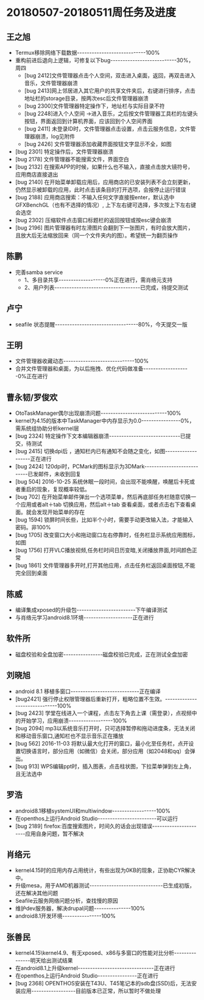 # 20180507-20180511周任务及进度

## 王之旭
- Termux移除网络下载数据----------------------------100%
- 重构前进后退向上逻辑，可修复以下bug---------------------------30%，周四
   - [bug 2412]文件管理器点击个人空间，双击进入桌面，返回，再双击进入音乐，文件管理器崩溃
   - [bug 2413]网上邻居进入其它用户的共享文件夹后，右键进行排序，点击地址栏的storage目录，按两次esc后文件管理器崩溃
   - [bug 2300]文件管理器特定操作下，地址栏与实际目录不符
   - [bug 2248]进入个人空间 ->进入音乐，之后按文件管理器工具栏的左键头按钮，界面返回到计算机界面，应该回到个人空间界面
   - [bug 2411] 未登录ID时，文件管理器点击设置，点击云服务信息，文件管理器崩溃，log见附件
   - [bug 2426] 文件管理器添加收藏界面按钮文字显示不全，如图
- [bug 2301] 特定操作后，文件管理器崩溃
- [bug 2178] 文件管理器不能搜索文件，界面空白
- [bug 2132] 在搜索APP的时候，如果什么也不输入，直接点击放大镜符号，应用商店直接退出
- [bug 2140] 在开始菜单卸载应用后，应用商店的已安装列表不会立刻更新，仍然显示被卸载的应用，此时点击该条目的打开选项，会报停止运行错误
- [bug 2188] 应用商店搜索：不输入任何文字直接按enter，默认选中GFXBenchGL（也有不选择的情况）, 上下左右键可选择，多次按上下左右键会选空
- [bug 2302] 压缩软件点击窗口标题栏的返回按钮或按esc键会崩溃
- [bug 2196] 图片管理器有时左滑图片会翻到下一张图片，有时会放大图片，且放大后无法缩放回来（同一个文件夹内的图）。希望统一为翻页操作

## 陈鹏
- 完善samba service
   - 1、多目录共享-------------------0%正在进行，需肖络元支持
   - 2、用户列表-----------------------------------已完成，待提交测试

## 卢宁
- seafile 状态提醒----------------------------------80%，今天提交一版

## 王明
- 文件管理器收藏动态-----------------------------100%
- 合并文件管理器和桌面，为以后拖拽、优化代码做准备-------------------0%正在进行

## 曹永韧/罗俊欢
- OtoTaskManager偶尔出现崩溃问题---------------------------100%
- kernel为4.15的版本中TaskManager中内存显示为0.0----------------0%，需系统组协助分析kernel层
- [bug 2324] 特定操作下文本编辑器崩溃-----------------------------已提交，待测试
- [bug 2415] 切换dpi后 ，通知栏内已有通知不会随之变化，如图-------------------正在进行
- [bug 2424] 120dpi时，PCMark的图标显示为3DMark---------------------------已发邮件，未收到回复
- [bug 504] 2016-10-25 系统休眠一段时间，会出现不能唤醒，唤醒后卡死或者重启的现象，复现概率较低。
- [bug 702] 在开始菜单邮件弹出一个选项菜单，然后再底部任务栏随意切换一个应用或者alt＋tab 切换应用，然后alt＋tab 查看桌面，或者点击右下查看桌面。就会发现开始菜单的存在
- [bug 1594] 锁屏时间长些，比如半个小时，需要手动更改输入法，才能输入密码。非100%
- [bug 1705] 改变窗口大小和拖动窗口左右停靠时，任务栏显示系统应用图标，如图
- [bug 1756] 打开VLC播放视频,任务栏时间日历变暗,关闭播放界面,时间颜色正常
- [bug 1861] 文件管理器多开时,打开其他应用，点击任务栏返回桌面按钮,不能完全回到桌面

## 陈威
- 编译集成xposed的升级包------------------------下午编译测试
- 与肖络元学习android8.1环境--------------------正在进行

## 软件所
- 磁盘校验和全盘加密----------------磁盘校验已完成，正在测试全盘加密

## 刘晓旭
- android 8.1 移植多窗口----------------------------正在编译
- [bug2421] 强行停止权限管理器后重新打开，粗略位置不生效。------------------------------100%
- [bug 2423] 学堂在线进入一个课程，点击左下角去上课（需登录），点视频中的开始学习，应用崩溃------------------100%
- [bug 2094] mp3以系统音乐打开时，只可选择暂停和拖动进度条，无法关闭和移动音乐窗口,通知栏也不显示音乐正在播放
- [bug 562] 2016-11-03 将默认最大化打开的窗口，最小化至任务栏，点开设置切换语言时，部分应用（如微信）会关闭，部分应用（如2048和qq）会弹出。
- [bug 913] WPS编辑ppt时，插入图表，点击柱状图，下拉菜单弹到左上角，且无法选中 

## 罗浩
- android8.1移植systemUI和multiwindow------------------100%
- 在openthos上运行Android Studio------------------------可以运行
- [bug 2189] firefox:百度搜索图片，时间久的话会出现错误----------------------应用自身问题，暂不解决

## 肖络元
- kernel4.15时的应用内存占用统计，有些出现为0KB的现象，正协助CYR解决中。
- 升级mesa，用于AMD机器测试------------------------------已生成初版，还在解决其他问题
- Seafile云服务网络问题分析，查找慢的原因
- 维护dev服务器，解决drupal问题---------------100%
- android8.1开发环境----------------100%

## 张善民
- kernel4.15\kernel4.9、有无xposed、x86与多窗口的性能对比分析---------------明天给出测试结果
- 在android8.1上升级kernel-------------------------------正在进行
- 在openthos上运行Android Studio----------------正在进行
- [bug 2368] OPENTHOS安装在T43U、T45笔记本的sdb盘(SSD)后，无法安装应用------------------目前版本已正常，所以暂时不做处理
